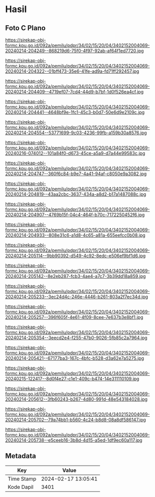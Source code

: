 # Hasil

## Foto C Plano

https://sirekap-obj-formc.kpu.go.id/092a/pemilu/pdpr/34/02/15/20/04/3402152004069-20240214-204249--868219d6-75f0-4f97-92ab-af64f1ed7720.jpg

https://sirekap-obj-formc.kpu.go.id/092a/pemilu/pdpr/34/02/15/20/04/3402152004069-20240214-204322--01bff473-35e6-41fe-ad9a-fd71ff292457.jpg

https://sirekap-obj-formc.kpu.go.id/092a/pemilu/pdpr/34/02/15/20/04/3402152004069-20240214-204409--4719ef07-7cd4-44d9-b7bf-1d0f526ea4cf.jpg

https://sirekap-obj-formc.kpu.go.id/092a/pemilu/pdpr/34/02/15/20/04/3402152004069-20240214-204441--4648bf9e-1fc1-45c3-b0d7-50e6d9e2109c.jpg

https://sirekap-obj-formc.kpu.go.id/092a/pemilu/pdpr/34/02/15/20/04/3402152004069-20240214-204554--53771699-9c03-4236-99fb-a159b30a8576.jpg

https://sirekap-obj-formc.kpu.go.id/092a/pemilu/pdpr/34/02/15/20/04/3402152004069-20240216-074012--101a84f0-d673-45ce-a5a9-d7a44e99583c.jpg

https://sirekap-obj-formc.kpu.go.id/092a/pemilu/pdpr/34/02/15/20/04/3402152004069-20240214-204747--360f6c84-b9e7-4a41-94af-c8050e9a3082.jpg

https://sirekap-obj-formc.kpu.go.id/092a/pemilu/pdpr/34/02/15/20/04/3402152004069-20240214-204819--43aa2cbc-3637-434a-a8d2-b17a1487088c.jpg

https://sirekap-obj-formc.kpu.go.id/092a/pemilu/pdpr/34/02/15/20/04/3402152004069-20240214-204907--4769b15f-04c4-464f-b70c-7172250452f6.jpg

https://sirekap-obj-formc.kpu.go.id/092a/pemilu/pdpr/34/02/15/20/04/3402152004069-20240214-204933--808e31c6-a1d8-4c65-a81a-655eefcc0b08.jpg

https://sirekap-obj-formc.kpu.go.id/092a/pemilu/pdpr/34/02/15/20/04/3402152004069-20240214-205114--9bb90392-d549-4c92-8edc-e506ef9bf1d6.jpg

https://sirekap-obj-formc.kpu.go.id/092a/pemilu/pdpr/34/02/15/20/04/3402152004069-20240214-205142--8e2eb287-fcb3-4ae4-a7c7-3b39dd18a859.jpg

https://sirekap-obj-formc.kpu.go.id/092a/pemilu/pdpr/34/02/15/20/04/3402152004069-20240214-205233--3ec24d4c-246e-4446-b261-803a2f7ec34d.jpg

https://sirekap-obj-formc.kpu.go.id/092a/pemilu/pdpr/34/02/15/20/04/3402152004069-20240214-205257--396f605f-4e61-4f09-8cee-7e637b3e8bf1.jpg

https://sirekap-obj-formc.kpu.go.id/092a/pemilu/pdpr/34/02/15/20/04/3402152004069-20240214-205354--3eecd2e4-f255-47b0-9026-5fb85c2a7964.jpg

https://sirekap-obj-formc.kpu.go.id/092a/pemilu/pdpr/34/02/15/20/04/3402152004069-20240214-205421--67177ba3-167c-4bfc-b528-d3a62e7a5275.jpg

https://sirekap-obj-formc.kpu.go.id/092a/pemilu/pdpr/34/02/15/20/04/3402152004069-20240215-122417--8d0f4e27-c1e1-409c-b474-14e311110109.jpg

https://sirekap-obj-formc.kpu.go.id/092a/pemilu/pdpr/34/02/15/20/04/3402152004069-20240214-205612--3fb60243-b267-4d80-991d-48e543184028.jpg

https://sirekap-obj-formc.kpu.go.id/092a/pemilu/pdpr/34/02/15/20/04/3402152004069-20240214-205702--79a74bb1-b560-4c24-b8d8-08a8df586147.jpg

https://sirekap-obj-formc.kpu.go.id/092a/pemilu/pdpr/34/02/15/20/04/3402152004069-20240214-205738--e5ceeb16-3b8d-4d15-a5ed-1df9ec60a117.jpg


## Metadata

| Key        | Value               |
| ---------- | ------------------- |
| Time Stamp | 2024-02-17 13:05:41 |
| Kode Dapil | 3401                |



